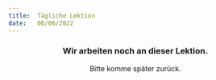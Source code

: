 ```yaml
---
title:  Tägliche Lektion
date:   06/06/2022
---
```


### <center>Wir arbeiten noch an dieser Lektion.</center>
<center>Bitte komme später zurück.</center>